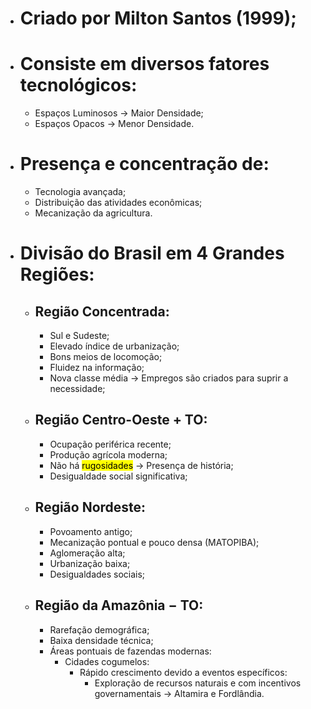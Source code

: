 - # Criado por Milton Santos (1999);

- # Consiste em diversos fatores tecnológicos:
    - Espaços Luminosos $\to$ Maior Densidade;
    - Espaços Opacos $\to$ Menor Densidade.

- # Presença e concentração de:
    - Tecnologia avançada;
    - Distribuição das atividades econômicas;
    - Mecanização da agricultura.

- # Divisão do Brasil em 4 Grandes Regiões:
    - ## Região Concentrada:
        - Sul e Sudeste;
        - Elevado índice de urbanização;
        - Bons meios de locomoção;
        - Fluidez na informação;
        - Nova classe média $\to$ Empregos são criados para suprir a necessidade;
    
    - ## Região Centro-Oeste $+$ TO:
        - Ocupação periférica recente;
        - Produção agrícola moderna;
        - Não há <mark class="hltr-red">rugosidades</mark> $\to$ Presença de história;
        - Desigualdade social significativa;
    
    - ## Região Nordeste:
        - Povoamento antigo;
        - Mecanização pontual e pouco densa (MATOPIBA);
        - Aglomeração alta;
        - Urbanização baixa;
        - Desigualdades sociais;
    
    - ## Região da Amazônia $-$ TO:
        - Rarefação demográfica;
        - Baixa densidade técnica;
        - Áreas pontuais de fazendas modernas:
            - Cidades cogumelos:
                - Rápido crescimento devido a eventos específicos:
                    - Exploração de recursos naturais e com incentivos governamentais $\to$ Altamira e Fordlândia.
